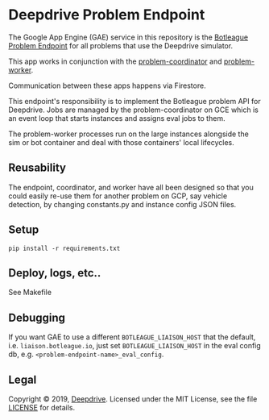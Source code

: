 Deepdrive Problem Endpoint
==========================

The Google App Engine (GAE) service in this repository is the [Botleague Problem Endpoint](https://github.com/botleague/botleague#problem-endpoints) for all problems that use the Deepdrive simulator.

This app works in conjunction with the [problem-coordinator](https://github.com/deepdrive/problem-coordinator)
and [problem-worker](https://github.com/deepdrive/problem-worker).

Communication between these apps happens via Firestore.

This endpoint's responsibility is to implement the Botleague problem API for
Deepdrive. Jobs are managed by the problem-coordinator on GCE which is an
event loop that starts instances and assigns eval jobs to them. 

The problem-worker processes run on the large instances alongside the sim or bot container
and deal with those containers' local lifecycles.


## Reusability

The endpoint, coordinator, and worker have all been designed so that you could
easily re-use them for another problem on GCP, say vehicle detection, by changing
constants.py and instance config JSON files.

## Setup

```
pip install -r requirements.txt
```


## Deploy, logs, etc..

See Makefile


## Debugging

If you want GAE to use a different `BOTLEAGUE_LIAISON_HOST` that the default,
i.e. `liaison.botleague.io`, just set `BOTLEAGUE_LIAISON_HOST` in the eval 
config db, e.g. `<problem-endpoint-name>_eval_config`.

## Legal

Copyright &copy; 2019, [Deepdrive](https://deepdrive.io/). Licensed under the MIT License, see the file [LICENSE](./LICENSE) for details.
